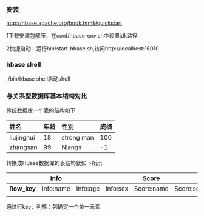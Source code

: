 ### 安装

http://hbase.apache.org/book.html#quickstart

1下载安装包解压，在conf/hbase-env.sh中设置jdk路径

2快捷启动：运行bin/start-hbase.sh,访问http://localhost:16010

### hbase shell

./bin/hbase shell启动shell

### 与关系型数据库基本结构对比

传统数据库一个表的结构如下：

| 姓名       | 年龄 | 性别       | 成绩 |
| :--------- | :--- | :--------- | :--- |
| liujinghui | 18   | strong man | 100  |
| zhangsan   | 99   | Niangs     | -1   |

转换成HBase数据库的表结构就如下所示

|             | Info      |          |          | Score      |             |
| ----------- | --------- | -------- | -------- | ---------- | ----------- |
| **Row_key** | Info:name | Info:age | Info:sex | Score:name | Score:score |
|             |           |          |          |            |             |

通过行key，列族：列确定一个单一元素